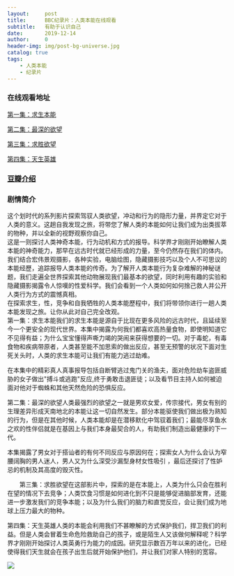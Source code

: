 ```yaml
---
layout:     post
title:      BBC纪录片：人类本能在线观看
subtitle:   有助于认识自己
date:       2019-12-14
author:     0
header-img: img/post-bg-universe.jpg
catalog: true
tags:
    - 人类本能
    - 纪录片
---
```


### 在线观看地址

[第一集：求生本能](https://v.youku.com/v_show/id_XMTk4MDY1MTYw.html) 

[第二集：最深的欲望](https://v.youku.com/v_show/id_XMTk4MDY1MjI4.html?spm=a2h0j.11185381.listitem_page1.5%218%7EA)

[第三集：求胜欲望](https://www.bilibili.com/video/av21494953?from=search&seid=14975663188708026537) 

[第四集：天生英雄](https://v.youku.com/v_show/id_XMTk4MDY1Nzg0.html?spm=a2h0j.11185381.listitem_page1.5%216%7EA)



### [豆瓣介绍](https://movie.douban.com/subject/1762541/)



### 剧情简介

  这个划时代的系列影片探索驾驭人类欲望，冲动和行为的隐形力量，并界定它对于人类的意义。这趟自我发现之旅，将带您了解人类的本能如何让我们成为出类拔萃的物种，并以全新的视野观察你自己。  
  这是一则探讨人类神奇本能，行为动机和方式的报导。科学界才刚刚开始瞭解人类本能的神奇能力，那早在远古时代就已经形成的力量，至今仍然存在我们的体内。我们结合宏伟景观摄影，各种实验，电脑绘图，隐藏摄影技巧以及个人不可思议的本能经歷，追踪报导人类本能的传奇。为了解开人类本能行为复杂难解的神秘谜题，我们走遍全世界探索其他动物展现我们最基本的欲望，同时利用有趣的实验和隐藏摄影揭露令人惊嘆的性爱科学。我们会看到一个人类如何如何捨己救人并公开人类行为方式的震憾真相。    
  在探索求生，性，竞争和自我牺牲的人类本能歷程中，我们将带领你进行一趟人类本能发现之旅。让你从此对自己完全改观。   
  第一集：求生本能我们的求生本能是源自于比现在更多风险的远古时代，且延续至今一个更安全的现代世界。本集中揭露为何我们都喜欢高热量食物，即使明知道它不见得有益；为什么宝宝懂得声嘶力竭的哭闹来获得想要的一切。对于毒蛇，有毒食物和疾病带原者，人类甚至能不加思索的做出反应，甚至无预警的状况下面对生死关头时，人类的求生本能可让我们有能力逃过劫难。  
  
  在本集中的精彩真人真事报导包括自断臂逃过鬼门关的渔夫，面对危险劫车盗匪威胁的女子做出"搏斗或逃跑"反应,终于勇敢击退匪徒；以及看节目主持人如何被迫面对他对于蜘蛛和其他天然危险的恐惧反应。 
  
  第二集：最深的欲望人类最强烈的欲望之一就是男欢女爱，传宗接代，男女有别的生理差异形成天南地北的本能让这一切自然发生。部分本能驱使我们做出极为熟知的行为，但是在其他时候，人类本能却是在潜移默化中驾驭着我们；最能尽享鱼水之欢的性伴侣就是在基因上与我们本身最契合的人，有助我们制造出最健康的下一代。 
  
  本集揭露了男女对于搭讪者的有何不同反应与原因何在；探索女人为什么会认为窄腰阔胸的男人迷人，男人又为什么深受沙漏型身材女性吸引 ，最后还探讨了性妒忌的机制及其高度的毁灭性。 
  
　　第三集：求胜欲望在这部影片中，探索的是在本能上，人类为什么只会在胜利在望的情况下去竞争；人类饮食习惯是如何进化到不只是能够促进脑部发育，还能进一步激发我们的竞争本能；以及为什么我们的脑力和直觉反应，会让我们成为地球上压力最大的物种。  
  
  
  第四集：天生英雄人类的本能会利用我们不甚瞭解的方式保护我们，捍卫我们的利益。但是人类会冒着生命危险救助自己的孩子，或是陌生人又该做何解释呢？科学界才刚刚开始探讨人类英勇行为能力的成因。研究显示数百万年以来的进化，已经使得我们天生就会在孩子出生后就开始保护他们，并让我们对家人特别的宽容。  
  
  


![](https://img3.doubanio.com/view/photo/l/public/p2577132705.jpg)
